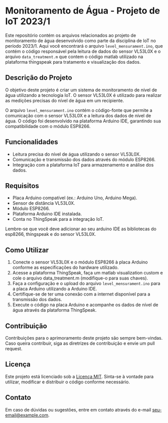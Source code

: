 # Monitoramento de Água - Projeto de IoT 2023/1

Este repositório contém os arquivos relacionados ao projeto de monitoramento de água desenvolvido como parte da disciplina de IoT no período 2023/1. Aqui você encontrará o arquivo `level_mensurament.ino`, que contém o código responsável pela leitura de dados do sensor VL53L0X e o arquivo `data_treatment.m` que contem o código matlab utilizado na plataforma thingspeak para tratamento e visualização dos dados.

## Descrição do Projeto

O objetivo deste projeto é criar um sistema de monitoramento de nível de água utilizando a tecnologia IoT. O sensor VL53L0X é utilizado para realizar as medições precisas do nível de água em um recipiente.

O arquivo `level_mensurament.ino` contém o código-fonte que permite a comunicação com o sensor VL53L0X e a leitura dos dados de nível de água. O código foi desenvolvido na plataforma Arduino IDE, garantindo sua compatibilidade com o módulo ESP8266.

## Funcionalidades

- Leitura precisa do nível de água utilizando o sensor VL53L0X.
- Comunicação e transmissão dos dados através do módulo ESP8266.
- Integração com a plataforma IoT para armazenamento e análise dos dados.

## Requisitos

- Placa Arduino compatível (ex.: Arduino Uno, Arduino Mega).
- Sensor de distância VL53L0X.
- Módulo ESP8266.
- Plataforma Arduino IDE instalada.
- Conta no ThingSpeak para a integração IoT.

Lembre-se que você deve adicionar ao seu arduino IDE as bibliotecas do esp8266, thingspeak e do sensor VL53L0X.

## Como Utilizar

1. Conecte o sensor VL53L0X e o módulo ESP8266 à placa Arduino conforme as especificações do hardware utilizado.
2. Acesse a plataforma ThingSpeak, faça um matlab visualization custom e cole o arquivo data_treatment.m (modifique-o para suas chaves).
3. Faça a configuração e o upload do arquivo `level_mensurament.ino` para a placa Arduino utilizando a Arduino IDE.
4. Certifique-se de ter uma conexão com a internet disponível para a transmissão dos dados.
5. Execute o código na placa Arduino e acompanhe os dados de nível de água através da plataforma ThingSpeak.

## Contribuição

Contribuições para o aprimoramento deste projeto são sempre bem-vindas. Caso queira contribuir, siga as diretrizes de contribuição e envie um pull request.

## Licença

Este projeto está licenciado sob a [Licença MIT](LICENSE). Sinta-se à vontade para utilizar, modificar e distribuir o código conforme necessário.

## Contato

Em caso de dúvidas ou sugestões, entre em contato através do e-mail [seu-email@example.com](mailto:seu-email@example.com).
